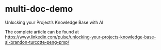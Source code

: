 # multi-doc-demo
 Unlocking your Project’s Knowledge Base with AI

 The complete article can be found at https://www.linkedin.com/pulse/unlocking-your-projects-knowledge-base-ai-brandon-turcotte-peng-pmp/
 
